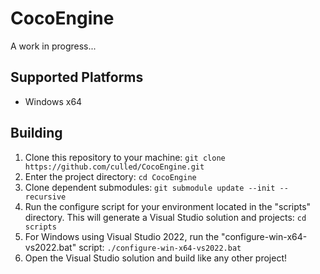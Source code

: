 # CocoEngine

A work in progress...

## Supported Platforms
* Windows x64

## Building
1. Clone this repository to your machine: `git clone https://github.com/culled/CocoEngine.git`
2. Enter the project directory: `cd CocoEngine`
3. Clone dependent submodules: `git submodule update --init --recursive`
4. Run the configure script for your environment located in the "scripts" directory. This will generate a Visual Studio solution and projects: `cd scripts`
  1. For Windows using Visual Studio 2022, run the "configure-win-x64-vs2022.bat" script: `./configure-win-x64-vs2022.bat`
5. Open the Visual Studio solution and build like any other project!